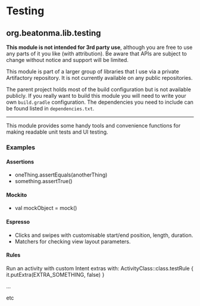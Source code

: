 # Testing
## org.beatonma.lib.testing

**This module is not intended for 3rd party use**, although you are free to use any parts of it
you like (with attribution). Be aware that APIs are subject to change without notice and
support will be limited.

This module is part of a larger group of libraries that I use via a private Artifactory repository.
It is not currently available on any public repositories.

The parent project holds most of the build configuration but is not available publicly. If you
really want to build this module you will need to write your own `build.gradle` configuration.
The dependencies you need to include can be found listed in `dependencies.txt`.

----

This module provides some handy tools and convenience functions for making readable unit tests and
UI testing.

### Examples

#### Assertions
 - oneThing.assertEquals(anotherThing)
 - something.assertTrue()

#### Mockito
- val mockObject = mock<ClassToMock>()

#### Espresso
- Clicks and swipes with customisable start/end position, length, duration.
- Matchers for checking view layout parameters.

#### Rules
Run an activity with custom Intent extras with:
    ActivityClass::class.testRule { it.putExtra(EXTRA_SOMETHING, false) }

...

etc
